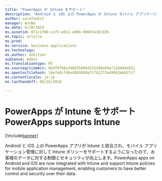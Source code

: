 ```yaml
---
title: "PowerApps が Intune をサポート"
description: "Android と iOS 上の PowerApps が Intune モバイル アプリケーション管理をサポートするようになりました"
author: sarafankit
manager: AnnBe
ms.date: 8/10/2018
ms.assetid: 071c1f60-ce73-e811-a96b-000d3a18c83b
ms.topic: article
ms.prod: 
ms.service: business-applications
ms.technology: 
ms.author: ankitsar
audience: Admin
ms.translationtype: HT
ms.sourcegitcommit: b6df0f68e3460358864533346e69a712684da551
ms.openlocfilehash: 1defe8cfd6e48b5060a7c7b2273a49963ab827c7
ms.contentlocale: ja-jp
ms.lasthandoff: 08/16/2018

---
```

# <a name="powerapps-supports-intune"></a><span data-ttu-id="86253-103">PowerApps が Intune をサポート</span><span class="sxs-lookup"><span data-stu-id="86253-103">PowerApps supports Intune</span></span>


[!include[banner](../../includes/banner.md)]

<span data-ttu-id="86253-104">Android と iOS 上の PowerApps アプリが Intune と統合され、モバイル アプリケーション管理に対して Intune ポリシーをサポートするようになったので、お客様のデータに対する制御とセキュリティが向上します。</span><span class="sxs-lookup"><span data-stu-id="86253-104">PowerApps apps on Android and iOS are now integrated with Intune and support Intune policies for mobile application management, enabling customers to have better control and security over their data.</span></span>

